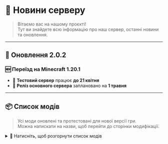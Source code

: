 # 📰 Новини серверу

> Вітаємо вас на нашому проєкті!  
> Тут ви знайдете всю інформацію про наш сервер, останні новини та оновлення.

---

## 🔧 Оновлення 2.0.2

### 🆕 Переїзд на Minecraft **1.20.1**

- 🧪 **Тестовий сервер** працює **до 21 квітня**  
- 🎉 **Реліз основного сервера** заплановано на **1 травня**

---

## 📦 Список модів

> Усі моди оновлені та протестовані для нової версії гри.  
> Можна натискати на назви, щоб перейти до сторінки модифікації.

<details>
<summary>📃 Натисніть, щоб розгорнути список модів</summary>

- [3d Skin Layers](https://modrinth.com/mod/zV5r3pPn)  
- [Amendments](https://modrinth.com/mod/6iTJugQR)  
- [AppleSkin](https://modrinth.com/mod/EsAfCjCV)  
- [Architectury](https://modrinth.com/mod/lhGA9TYQ)  
- [Better Archeology](https://modrinth.com/mod/zCh7omyG)  
- [Brewin' And Chewin'](https://modrinth.com/mod/hIu9KJTT)  
- [Canary](https://modrinth.com/mod/qa2H4BS9)  
- [Chloride](https://modrinth.com/mod/yD9qW65f)  
- [Cloth Config v10 API](https://modrinth.com/mod/9s6osm5g)  
- [Collective](https://modrinth.com/mod/e0M1UDsY)  
- [Configured (CurseForge)](https://www.curseforge.com/projects/457570)  
- [CoroUtil](https://modrinth.com/mod/rLLJ1OZM)  
- [CraftPresence](https://modrinth.com/mod/DFqQfIBR)  
- [Create](https://modrinth.com/mod/LNytGWDc)  
- [Create Compressed](https://modrinth.com/mod/Sy4Box1J)  
- [Create Contraption Terminals](https://modrinth.com/mod/gOPAFzp0)  
- [Create Diesel Generators](https://modrinth.com/mod/ZM3tt6p1)  
- [Create Goggles](https://modrinth.com/mod/L1RT5SJc)  
- [Create Recycling (CurseForge)](https://www.curseforge.com/projects/872577)  
- [Create Slice & Dice](https://modrinth.com/mod/GmjmRQ0A)  
- [Cubes Without Borders](https://modrinth.com/mod/ETlrkaYF)  
- [Double Doors](https://modrinth.com/mod/JrvR9OHr)  
- [Drippy Loading Screen](https://modrinth.com/mod/v3CYg2V9)  
- [Dynamic FPS](https://modrinth.com/mod/LQ3K71Q1)  
- [Dynamic Lights](https://modrinth.com/mod/7YjclEGc)  
- [Embeddium](https://modrinth.com/mod/sk9rgfiA)  
- [Embeddium Extra](https://modrinth.com/mod/oY2B1pjg)  
- [Emotecraft](https://modrinth.com/mod/pZ2wrerK)  
- [EntityCulling](https://modrinth.com/mod/NNAgCjsB)  
- [FancyMenu](https://modrinth.com/mod/Wq5SjeWM)  
- [Farmer's Delight](https://modrinth.com/mod/R2OftAxM)  
- [Farmer's Respite (CurseForge)](https://www.curseforge.com/projects/551453)  
- [Ferrite Core](https://modrinth.com/mod/uXXizFIs)  
- [Immersive Aircraft](https://modrinth.com/mod/x3HZvrj6)  
- [Immersive Machinery](https://modrinth.com/mod/kGP3J2TW)  
- [Immersive Optimization](https://modrinth.com/mod/vNZgQmjg)  
- [Jade](https://modrinth.com/mod/nvQzSEkH)  
- [Jade Addons](https://modrinth.com/mod/xuDOzCLy)  
- [Joy of Painting](https://modrinth.com/mod/YOs4tZea)  
- [Just Enough Items (JEI)](https://modrinth.com/mod/u6dRKJwZ)  
- [Konkrete](https://modrinth.com/mod/J81TRJWm)  
- [Lootr](https://modrinth.com/mod/EltpO5cN)  
- [Mantle](https://modrinth.com/mod/Cg6Uc79H)  
- [Melody](https://modrinth.com/mod/CVT4pFB2)  
- [Memory Leak Fix](https://modrinth.com/mod/NRjRiSSD)  
- [MidnightLib](https://modrinth.com/mod/codAaoxh)  
- [Model Gap Fix](https://modrinth.com/mod/QdG47OkI)  
- [ModernFix](https://modrinth.com/mod/nmDcB62a)  
- [Moonlight Library](https://modrinth.com/mod/twkfQtEc)  
- [More Mob Variants](https://modrinth.com/mod/JiEhJ3WG)  
- [Moyai](https://modrinth.com/mod/z7WhFkyW)  
- [Mystical Oak Tree](https://modrinth.com/mod/eUma2vmY)  
- [Noisium](https://modrinth.com/mod/KuNKN7d2)  
- [Not Enough Crashes](https://modrinth.com/mod/yM94ont6)  
- [Not Enough Recipe Book](https://modrinth.com/mod/bQh7xzFq)  
- [NotEnoughAnimations](https://modrinth.com/mod/MPCX6s5C)  
- [OctoLib](https://modrinth.com/mod/RH2KUdKJ)  
- [Packet Fixer](https://modrinth.com/mod/c7m1mi73)  
- [Plasmo Voice](https://modrinth.com/mod/1bZhdhsH)  
- [Player Animator](https://modrinth.com/mod/gedNE4y2)  
- [Polymorph](https://modrinth.com/mod/tagwiZkJ)  
- [Saturn](https://modrinth.com/mod/2eT495vq)  
- [Simple Inventory Sorter (Configurable)](https://modrinth.com/mod/5mTUz0VW)  
- [Starlight](https://modrinth.com/mod/iRfIGC1s)  
- [SuperMartijn642's Config Library](https://modrinth.com/mod/LN9BxssP)  
- [Supplementaries](https://modrinth.com/mod/fFEIiSDQ)  
- [Supplementaries Squared](https://modrinth.com/mod/dCCkNFwE)  
- [Tinkers' Construct](https://modrinth.com/mod/rxIIYO6c)  
- [Tom's Simple Storage Mod](https://modrinth.com/mod/XZNI4Cpy)  
- [Tom's Storage — Create Recipes](https://modrinth.com/mod/Gx7SDgwQ)  
- [Traveler's Backpack](https://modrinth.com/mod/rlloIFEV)  
- [UniLib](https://modrinth.com/mod/nT86WUER)  
- [What Are They Up To](https://modrinth.com/mod/AtB5mHky)  
- [Xaero's Minimap](https://modrinth.com/mod/1bokaNcj)  
- [Xaero's World Map](https://modrinth.com/mod/NcUtCpym)  
- [YUNG's API](https://modrinth.com/mod/Ua7DFN59)  
- [Zume](https://modrinth.com/mod/o6qsdrrQ)  
- [e4mc](https://modrinth.com/mod/qANg5Jrr)  
- **kotlinforforge-4.11.0-all**  
- [spark](https://modrinth.com/mod/l6YH9Als)

</details>
